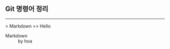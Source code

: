 ## Git 명령어 정리
---

<dl>
  > Markdown
  >> Hello
</dl>

<dl> 
  <dt>Markdown</dt>
  <dd>by hoa</dd>
</dl> 

